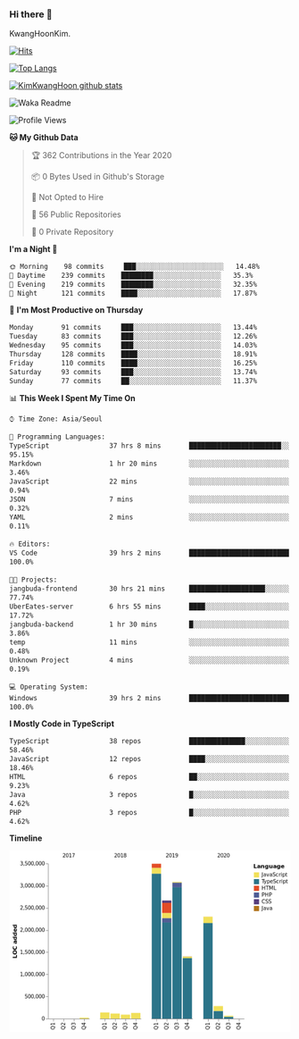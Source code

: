 ### Hi there 👋

KwangHoonKim.

[![Hits](https://hits.seeyoufarm.com/api/count/incr/badge.svg?url=https%3A%2F%2Fgithub.com%2Frhkdgns95)](https://hits.seeyoufarm.com)  

[![Top Langs](https://github-readme-stats.vercel.app/api/top-langs/?username=rhkdgns95&layout=compact)](https://github.com/anuraghazra/github-readme-stats)   

[![KimKwangHoon github stats](https://github-readme-stats.vercel.app/api?username=rhkdgns95&show_icons=true)](https://github.com/anuraghazra/github-readme-stats)  



<!--
**rhkdgns95/rhkdgns95** is a ✨ _special_ ✨ repository because its `README.md` (this file) appears on your GitHub profile.

Here are some ideas to get you started:

- 🔭 I’m currently working on ...
- 🌱 I’m currently learning ...
- 👯 I’m looking to collaborate on ...
- 🤔 I’m looking for help with ...
- 💬 Ask me about ...
- 📫 How to reach me: ...
- 😄 Pronouns: ...
- ⚡ Fun fact: ...
-->



![Waka Readme](https://github.com/rhkdgns95/rhkdgns95/workflows/Waka%20Readme/badge.svg)
<!--START_SECTION:waka-->
![Profile Views](http://img.shields.io/badge/Profile%20Views-4-blue)

**🐱 My Github Data** 

> 🏆 362 Contributions in the Year 2020
 > 
> 📦 0 Bytes Used in Github's Storage 
 > 
> 🚫 Not Opted to Hire
 > 
> 📜 56 Public Repositories
 > 
> 🔑 0 Private Repository 
 > 
**I'm a Night 🦉** 

```text
🌞 Morning    98 commits     ███░░░░░░░░░░░░░░░░░░░░░░   14.48% 
🌆 Daytime    239 commits    ████████░░░░░░░░░░░░░░░░░   35.3% 
🌃 Evening    219 commits    ████████░░░░░░░░░░░░░░░░░   32.35% 
🌙 Night      121 commits    ████░░░░░░░░░░░░░░░░░░░░░   17.87%

```
📅 **I'm Most Productive on Thursday** 

```text
Monday       91 commits     ███░░░░░░░░░░░░░░░░░░░░░░   13.44% 
Tuesday      83 commits     ███░░░░░░░░░░░░░░░░░░░░░░   12.26% 
Wednesday    95 commits     ███░░░░░░░░░░░░░░░░░░░░░░   14.03% 
Thursday     128 commits    ████░░░░░░░░░░░░░░░░░░░░░   18.91% 
Friday       110 commits    ████░░░░░░░░░░░░░░░░░░░░░   16.25% 
Saturday     93 commits     ███░░░░░░░░░░░░░░░░░░░░░░   13.74% 
Sunday       77 commits     ██░░░░░░░░░░░░░░░░░░░░░░░   11.37%

```


📊 **This Week I Spent My Time On** 

```text
⌚︎ Time Zone: Asia/Seoul

💬 Programming Languages: 
TypeScript               37 hrs 8 mins       ███████████████████████░░   95.15% 
Markdown                 1 hr 20 mins        ░░░░░░░░░░░░░░░░░░░░░░░░░   3.46% 
JavaScript               22 mins             ░░░░░░░░░░░░░░░░░░░░░░░░░   0.94% 
JSON                     7 mins              ░░░░░░░░░░░░░░░░░░░░░░░░░   0.32% 
YAML                     2 mins              ░░░░░░░░░░░░░░░░░░░░░░░░░   0.11%

🔥 Editors: 
VS Code                  39 hrs 2 mins       █████████████████████████   100.0%

🐱‍💻 Projects: 
jangbuda-frontend        30 hrs 21 mins      ███████████████████░░░░░░   77.74% 
UberEates-server         6 hrs 55 mins       ████░░░░░░░░░░░░░░░░░░░░░   17.72% 
jangbuda-backend         1 hr 30 mins        █░░░░░░░░░░░░░░░░░░░░░░░░   3.86% 
temp                     11 mins             ░░░░░░░░░░░░░░░░░░░░░░░░░   0.48% 
Unknown Project          4 mins              ░░░░░░░░░░░░░░░░░░░░░░░░░   0.19%

💻 Operating System: 
Windows                  39 hrs 2 mins       █████████████████████████   100.0%

```

**I Mostly Code in TypeScript** 

```text
TypeScript               38 repos            ██████████████░░░░░░░░░░░   58.46% 
JavaScript               12 repos            ████░░░░░░░░░░░░░░░░░░░░░   18.46% 
HTML                     6 repos             ██░░░░░░░░░░░░░░░░░░░░░░░   9.23% 
Java                     3 repos             █░░░░░░░░░░░░░░░░░░░░░░░░   4.62% 
PHP                      3 repos             █░░░░░░░░░░░░░░░░░░░░░░░░   4.62%

```


**Timeline**

![Chart not found](https://github.com/rhkdgns95/rhkdgns95/blob/master/charts/bar_graph.png) 


<!--END_SECTION:waka-->
